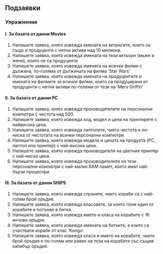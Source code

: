 ## Подзаявки
### Упражнения
#### I. За базата от данни Movies
1. Напишете заявка, която извежда имената на актрисите, които са също и
продуценти с нетни активи над 10 милиона.
2. Напишете заявка, която извежда имената на тези актьори (мъже и жени),
които не са продуценти.
3. Напишете заявка, която извежда имената на всички филми с дължина,
по-голяма от дължината на филма ‘Star Wars’
4. Напишете заявка, която извежда имената на продуцентите и имената на
филмите за всички филми, които са продуцирани от продуценти с нетни
активи по-големи от тези на ‘Merv Griffin’
#### II. За базата от данни PC
1. Напишете заявка, която извежда производителите на персонални
компютри с честота над 500.
2. Напишете заявка, която извежда код, модел и цена на принтерите с найвисока цена.
3. Напишете заявка, която извежда лаптопите, чиято честота е по-ниска от
честотата на всички персонални компютри.
4. Напишете заявка, която извежда модела и цената на продукта (PC,
лаптоп или принтер) с най-висока цена.
5. Напишете заявка, която извежда производителя на цветния принтер с
най-ниска цена.
6. Напишете заявка, която извежда производителите на тези персонални
компютри с най-малко RAM памет, които имат най-бързи процесори.
#### III. За базата от данни SHIPS
1. Напишете заявка, която извежда страните, чиито кораби са с най-голям
брой оръдия.
2. Напишете заявка, която извежда класовете, за които поне един от
корабите е потънал в битка.
3. Напишете заявка, която извежда името и класа на корабите с 16 инчови
оръдия.
4. Напишете заявка, която извежда имената на битките, в които са
участвали кораби от клас ‘Kongo’.
5. Напишете заявка, която извежда класа и името на корабите, чиито брой
оръдия е по-голям или равен на този на корабите със същия калибър
оръдия.